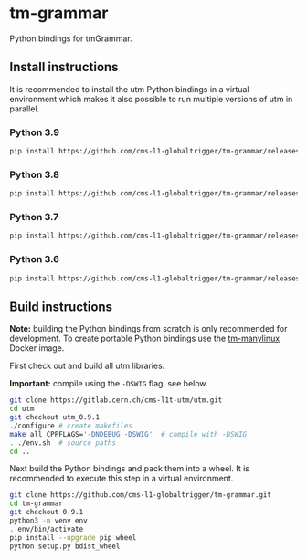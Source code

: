 # tm-grammar

Python bindings for tmGrammar.

## Install instructions

It is recommended to install the utm Python bindings in a virtual environment
which makes it also possible to run multiple versions of utm in parallel.

### Python 3.9

```bash
pip install https://github.com/cms-l1-globaltrigger/tm-grammar/releases/download/0.9.1/tm_grammar-0.9.1-cp39-cp39-manylinux1_x86_64.whl
```

### Python 3.8

```bash
pip install https://github.com/cms-l1-globaltrigger/tm-grammar/releases/download/0.9.1/tm_grammar-0.9.1-cp38-cp38-manylinux1_x86_64.whl
```

### Python 3.7

```bash
pip install https://github.com/cms-l1-globaltrigger/tm-grammar/releases/download/0.9.1/tm_grammar-0.9.1-cp37-cp37m-manylinux1_x86_64.whl
```

### Python 3.6

```bash
pip install https://github.com/cms-l1-globaltrigger/tm-grammar/releases/download/0.9.1/tm_grammar-0.9.1-cp36-cp36m-manylinux1_x86_64.whl
```

## Build instructions

**Note:** building the Python bindings from scratch is only recommended for
development. To create portable Python bindings use the
[tm-manylinux](https://github.com/cms-l1-globaltrigger/tm-manylinux)
Docker image.

First check out and build all utm libraries.

**Important:** compile using the `-DSWIG` flag, see below.

```bash
git clone https://gitlab.cern.ch/cms-l1t-utm/utm.git
cd utm
git checkout utm_0.9.1
./configure # create makefiles
make all CPPFLAGS='-DNDEBUG -DSWIG'  # compile with -DSWIG
. ./env.sh  # source paths
cd ..
```

Next build the Python bindings and pack them into a wheel. It is recommended to
execute this step in a virtual environment.

```bash
git clone https://github.com/cms-l1-globaltrigger/tm-grammar.git
cd tm-grammar
git checkout 0.9.1
python3 -m venv env
. env/bin/activate
pip install --upgrade pip wheel
python setup.py bdist_wheel
```
